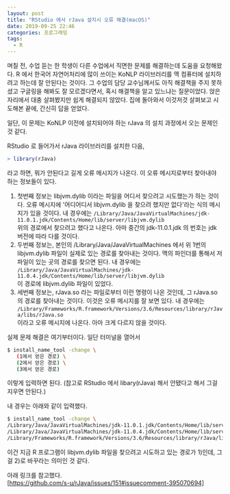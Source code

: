 ```yaml
---
layout: post
title: "RStudio 에서 rJava 설치시 오류 해결(macOS)"
date: 2019-09-25 22:46
categories: 프로그래밍
tags: 
  - R
---
```

며칠 전, 수업 듣는 한 학생이 다른 수업에서 직면한 문제를 해결하는데 도움을 요청해왔다. R 에서 한국어 자연어처리에 많이 쓰이는 KoNLP 라이브러리를 맥 컴퓨터에 설치하려고 하는데 잘 안된다는 것이다. 그 수업의 담당 교수님께서도 아직 해결책을 주지 못하셨고 구글링을 해봐도 잘 모르겠다면서, 혹시 해결책을 알고 있느냐는 질문이었다. 앉은 자리에서 대충 살펴봤지만 쉽게 해결되지 않았다. 집에 돌아와서 이것저것 살펴보고 시도해본 끝에, 간신히 답을 얻었다.

일단, 이 문제는 KoNLP 이전에 설치되어야 하는 rJava 의 설치 과정에서 오는 문제인 것 같다. 

RStudio 로 들어가서 rJava 라이브러리를 설치한 다음,
```R
> library(rJava) 
```
라고 하면, 뭐가 안된다고 길게 오류 메시지가 나온다. 이 오류 메시지로부터 찾아내야 하는 정보들이 있다. 

1. 첫번째 정보는 libjvm.dylib 이라는 파일을 어디서 찾으려고 시도했는가 하는 것이다. 오류 메시지에 '어디어디서 libjvm.dylib 을 찾으려 했지만 없다'라는 식의 메시지가 있을 것이다. 내 경우에는 
`/Library/Java/JavaVirtualMachines/jdk-11.0.1.jdk/Contents/Home/lib/server/libjvm.dylib`  
위의 경로에서 찾으려고 했다고 나온다. 아마 중간의 jdk-11.0.1.jdk 의 번호는 jdk 버전에 따라 다를 것이다. 
2. 두번째 정보는, 본인의 /Library/Java/JavaVirtualMachines 에서 위 1번의 libjvm.dylib 파일이 실제로 있는 경로를 찾아내는 것이다. 맥의 파인더를 통해서 저 파일이 있는 곳의 경로를 찾으면 된다. 내 경우에는
`/Library/Java/JavaVirtualMachines/jdk-11.0.4.jdk/Contents/Home/lib/server/libjvm.dylib`  
이 경로에 libjvm.dylib 파일이 있었다.
3. 세번째 정보는, rJava.so 라는 파일로부터 이런 명령이 나온 것인데, 그 rJava.so 의 경로를 찾아내는 것이다. 이것은 오류 메시지를 잘 보면 있다. 내 경우에는 
`/Library/Frameworks/R.framework/Versions/3.6/Resources/library/rJava/libs/rJava.so`  
이라고 오류 메시지에 나온다. 아마 크게 다르지 않을 것이다.

실제 문제 해결은 여기부터이다. 일단 터미널을 열어서 
```bash
$ install_name_tool -change \
   (1에서 얻은 경로) \
   (2에서 얻은 경로) \
   (3에서 얻은 경로)
   ```
이렇게 입력하면 된다. (참고로 RStudio 에서 libary(rJava) 해서 안됐다고 해서 그걸 지우면 안된다.)

내 경우는 아래와 같이 입력했다.
```bash
$ install_name_tool -change \
/Library/Java/JavaVirtualMachines/jdk-11.0.1.jdk/Contents/Home/lib/server/libjvm.dylib \
/Library/Java/JavaVirtualMachines/jdk-11.0.4.jdk/Contents/Home/lib/server/libjvm.dylib \
/Library/Frameworks/R.framework/Versions/3.6/Resources/library/rJava/libs/rJava.so
```

이건 지금 R 프로그램이 libjvm.dylib 파일을 찾으려고 시도하고 있는 경로가 1)인데, 그걸 2)로 바꾸라는 의미인 것 같다.

아래 링크를 참고했다.  
[https://github.com/s-u/rJava/issues/151#issuecomment-395070694]
